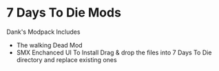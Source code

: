 # 7 Days To Die Mods
Dank's Modpack
Includes
- The walking Dead Mod
- SMX Enchanced UI
To Install 
Drag & drop the files into 7 Days To Die directory and replace existing ones
